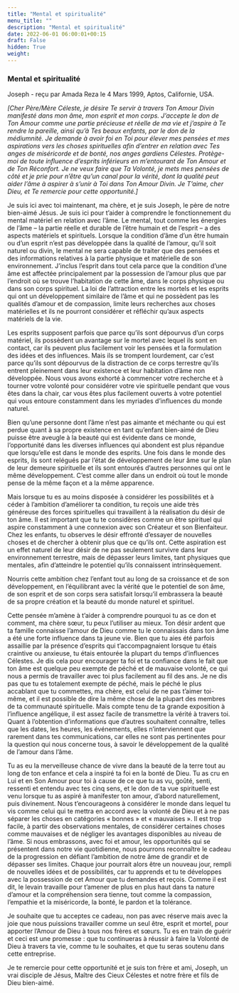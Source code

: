 ```yaml
---
title: "Mental et spiritualité"
menu_title: ""
description: "Mental et spiritualité"
date: 2022-06-01 06:00:01+00:15
draft: False
hidden: True
weight:
---
```

### Mental et spiritualité

Joseph - reçu par Amada Reza le 4 Mars 1999, Aptos, Californie, USA.

*[Cher Père/Mère Céleste, je désire Te servir à travers Ton Amour Divin manifesté dans mon âme, mon esprit et mon corps. J’accepte le don de Ton Amour comme une partie précieuse et réelle de ma vie et j’aspire à Te rendre la pareille, ainsi qu’à Tes beaux enfants, par le don de la médiumnité. Je demande à avoir foi en Toi pour élever mes pensées et mes aspirations vers les choses spirituelles afin d’entrer en relation avec Tes anges de miséricorde et de bonté, nos anges gardiens Célestes. Protège-moi de toute influence d’esprits inférieurs en m’entourant de Ton Amour et de Ton Réconfort. Je ne veux faire que Ta Volonté, je mets mes pensées de côté et je prie pour n’être qu’un canal pour la vérité, dont la qualité peut aider l’âme à aspirer à s’unir à Toi dans Ton Amour Divin. Je T’aime, cher Dieu, et Te remercie pour cette opportunité.]*

Je suis ici avec toi maintenant, ma chère, et je suis Joseph, le père de notre bien-aimé Jésus. Je suis ici pour t’aider à comprendre le fonctionnement du mental matériel en relation avec l’âme. Le mental, tout comme les énergies de l’âme – la partie réelle et durable de l’être humain et de l’esprit – a des aspects matériels et spirituels. Lorsque la condition d’âme d’un être humain ou d’un esprit n’est pas développée dans la qualité de l’amour, qu’il soit naturel ou divin, le mental ne sera capable de traiter que des pensées et des informations relatives à la partie physique et matérielle de son environnement. J’inclus l’esprit dans tout cela parce que la condition d’une âme est affectée principalement par la possession de l’amour plus que par l’endroit où se trouve l’habitation de cette âme, dans le corps physique ou dans son corps spirituel. La loi de l’attraction entre les mortels et les esprits qui ont un développement similaire de l’âme et qui ne possèdent pas les qualités d’amour et de compassion, limite leurs recherches aux choses matérielles et ils ne pourront considérer et réfléchir qu’aux aspects matériels de la vie.

Les esprits supposent parfois que parce qu’ils sont dépourvus d’un corps matériel, ils possèdent un avantage sur le mortel avec lequel ils sont en contact, car ils peuvent plus facilement voir les pensées et la formulation des idées et des influences. Mais ils se trompent lourdement, car c’est parce qu’ils sont dépourvus de la distraction de ce corps terrestre qu’ils entrent pleinement dans leur existence et leur habitation d’âme non développée. Nous vous avons exhorté à commencer votre recherche et à tourner votre volonté pour considérer votre vie spirituelle pendant que vous êtes dans la chair, car vous êtes plus facilement ouverts à votre potentiel qui vous entoure constamment dans les myriades d’influences du monde naturel.

Bien qu’une personne dont l’âme n’est pas aimante et méchante ou qui est perdue quant à sa propre existence en tant qu’enfant bien-aimé de Dieu puisse être aveugle à la beauté qui est évidente dans ce monde, l’opportunité dans les diverses influences qui abondent est plus répandue que lorsqu’elle est dans le monde des esprits. Une fois dans le monde des esprits, ils sont relégués par l’état de développement de leur âme sur le plan de leur demeure spirituelle et ils sont entourés d’autres personnes qui ont le même développement. C’est comme aller dans un endroit où tout le monde pense de la même façon et a la même apparence.

Mais lorsque tu es au moins disposée à considérer les possibilités et à céder à l’ambition d’améliorer ta condition, tu reçois une aide très généreuse des forces spirituelles qui travaillent à la réalisation du désir de ton âme. Il est important que tu te considères comme un être spirituel qui aspire constamment à une connexion avec son Créateur et son Bienfaiteur. Chez les enfants, tu observes le désir effronté d’essayer de nouvelles choses et de chercher à obtenir plus que ce qu’ils ont. Cette aspiration est un effet naturel de leur désir de ne pas seulement survivre dans leur environnement terrestre, mais de dépasser leurs limites, tant physiques que mentales, afin d’atteindre le potentiel qu’ils connaissent intrinsèquement.

Nourris cette ambition chez l’enfant tout au long de sa croissance et de son développement, en l’équilibrant avec la vérité que le potentiel de son âme, de son esprit et de son corps sera satisfait lorsqu’il embrassera la beauté de sa propre création et la beauté du monde naturel et spirituel.

Cette pensée m’amène à t’aider à comprendre pourquoi tu as ce don et comment, ma chère sœur, tu peux l’utiliser au mieux. Ton désir ardent que ta famille connaisse l’amour de Dieu comme tu le connaissais dans ton âme a été une forte influence dans ta jeune vie. Bien que tu aies été parfois assaillie par la présence d’esprits qui t’accompagnaient lorsque tu étais craintive ou anxieuse, tu étais entourée la plupart du temps d’influences Célestes. Je dis cela pour encourager ta foi et ta confiance dans le fait que ton âme est quelque peu exempte de péché et de mauvaise volonté, ce qui nous a permis de travailler avec toi plus facilement au fil des ans. Je ne dis pas que tu es totalement exempte de péché, mais le péché le plus accablant que tu commettes, ma chère, est celui de ne pas t’aimer toi-même, et il est possible de dire la même chose de la plupart des membres de ta communauté spirituelle. Mais compte tenu de ta grande exposition à l’influence angélique, il est assez facile de transmettre la vérité à travers toi. Quant à l’obtention d’informations que d’autres souhaitent connaître, telles que les dates, les heures, les événements, elles n’interviennent que rarement dans tes communications, car elles ne sont pas pertinentes pour la question qui nous concerne tous, à savoir le développement de la qualité de l’amour dans l’âme.

Tu as eu la merveilleuse chance de vivre dans la beauté de la terre tout au long de ton enfance et cela a inspiré ta foi en la bonté de Dieu. Tu as cru en Lui et en Son Amour pour toi à cause de ce que tu as vu, goûté, senti, ressenti et entendu avec tes cinq sens, et le don de ta vue spirituelle est venu lorsque tu as aspiré à manifester ton amour, d’abord naturellement, puis divinement. Nous t’encourageons à considérer le monde dans lequel tu vis comme celui qui te mettra en accord avec la volonté de Dieu et à ne pas séparer les choses en catégories « bonnes » et « mauvaises ». Il est trop facile, à partir des observations mentales, de considérer certaines choses comme mauvaises et de négliger les avantages disponibles au niveau de l’âme. Si nous embrassons, avec foi et amour, les opportunités qui se présentent dans notre vie quotidienne, nous pourrons reconnaître le cadeau de la progression en défiant l’ambition de notre âme de grandir et de dépasser ses limites. Chaque jour pourrait alors être un nouveau jour, rempli de nouvelles idées et de possibilités, car tu apprends et tu te développes avec la possession de cet Amour que tu demandes et reçois. Comme il est dit, le levain travaille pour t’amener de plus en plus haut dans ta nature d’amour et la compréhension sera tienne, tout comme la compassion, l’empathie et la miséricorde, la bonté, le pardon et la tolérance.

Je souhaite que tu acceptes ce cadeau, non pas avec réserve mais avec la joie que nous puissions travailler comme un seul être, esprit et mortel, pour apporter l’Amour de Dieu à tous nos frères et sœurs. Tu es en train de guérir et ceci est une promesse : que tu continueras à réussir à faire la Volonté de Dieu à travers ta vie, comme tu le souhaites, et que tu seras soutenu dans cette entreprise.

Je te remercie pour cette opportunité et je suis ton frère et ami, Joseph, un vrai disciple de Jésus, Maître des Cieux Célestes et notre frère et fils de Dieu bien-aimé.
